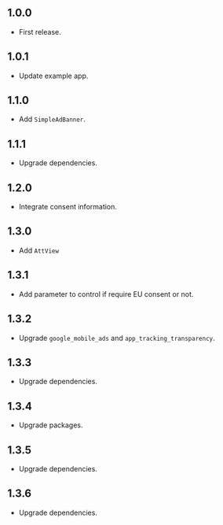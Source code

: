 ## 1.0.0
* First release.

## 1.0.1
* Update example app.

## 1.1.0
* Add `SimpleAdBanner`.

## 1.1.1
* Upgrade dependencies.

## 1.2.0
* Integrate consent information.

## 1.3.0
* Add `AttView`

## 1.3.1
* Add parameter to control if require EU consent or not.

## 1.3.2
* Upgrade `google_mobile_ads` and `app_tracking_transparency`.

## 1.3.3
* Upgrade dependencies.

## 1.3.4
* Upgrade packages.

## 1.3.5
* Upgrade dependencies.

## 1.3.6
* Upgrade dependencies.
